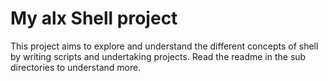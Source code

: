 # My alx Shell project
This project aims to explore and understand the different concepts of shell by writing scripts and undertaking projects. Read the readme in the sub directories to understand more.
